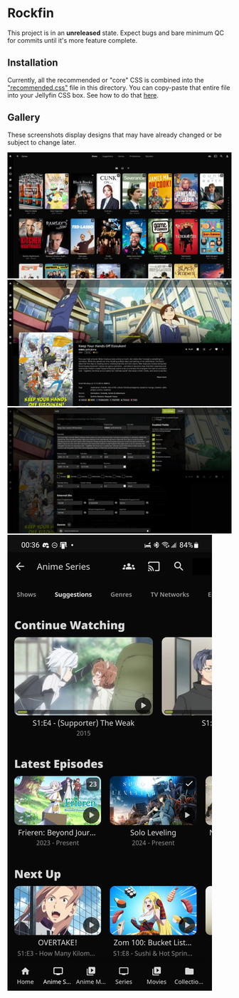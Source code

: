# Rockfin

This project is in an **unreleased** state. Expect bugs and bare minimum QC for commits until it's more feature complete.

## Installation

Currently, all the recommended or "core" CSS is combined into the ["recommended.css"](recommended.css) file in this directory. You can copy-paste that entire file into your Jellyfin CSS box. See how to do that [here](https://jellyfin.org/docs/general/clients/css-customization/).

## Gallery

These screenshots display designs that may have already changed or be subject to change later.

![](gallery/library.webp)
![](gallery/media.webp)
![](gallery/dialog_metadata.webp)
![](gallery/mobile.jpg)
